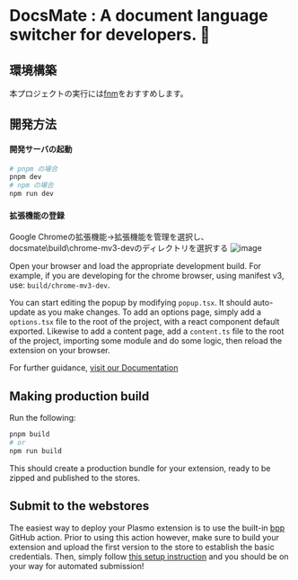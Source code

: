 # DocsMate : A document language switcher for developers. 🐶

## 環境構築
本プロジェクトの実行には[fnm](https://github.com/Schniz/fnm)をおすすめします。

## 開発方法
#### 開発サーバの起動
```bash
# pnpm の場合
pnpm dev
# npm の場合
npm run dev
```
#### 拡張機能の登録
Google Chromeの拡張機能->拡張機能を管理を選択し、docsmate\build\chrome-mv3-devのディレクトリを選択する
![image](https://github.com/achiyama/docsmate/assets/22658057/8a383178-62bc-4013-8fb2-c495482525ff)

Open your browser and load the appropriate development build. For example, if you are developing for the chrome browser, using manifest v3, use: `build/chrome-mv3-dev`.

You can start editing the popup by modifying `popup.tsx`. It should auto-update as you make changes. To add an options page, simply add a `options.tsx` file to the root of the project, with a react component default exported. Likewise to add a content page, add a `content.ts` file to the root of the project, importing some module and do some logic, then reload the extension on your browser.

For further guidance, [visit our Documentation](https://docs.plasmo.com/)

## Making production build

Run the following:

```bash
pnpm build
# or
npm run build
```

This should create a production bundle for your extension, ready to be zipped and published to the stores.

## Submit to the webstores

The easiest way to deploy your Plasmo extension is to use the built-in [bpp](https://bpp.browser.market) GitHub action. Prior to using this action however, make sure to build your extension and upload the first version to the store to establish the basic credentials. Then, simply follow [this setup instruction](https://docs.plasmo.com/framework/workflows/submit) and you should be on your way for automated submission!
